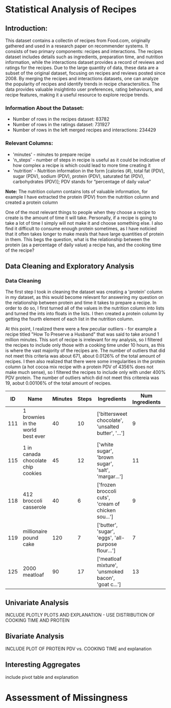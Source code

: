 # Statistical Analysis of Recipes
## Introduction:

This dataset contains a collectin of recipes from Food.com, originally gathered and used in a research paper on recommender systems. It consists of two primary components: recipes and interactions. The recipes dataset includes details such as ingredients, preparation time, and nutrition information, while the interactions dataset provides a record of reviews and ratings for the recipes. Due to the large quantity of data, these data are a subset of the original dataset, focusing on recipes and reviews posted since 2008. By merging the recipes and interactions datasets, one can analyze the popularity of recipes and identify trends in recipe charactersitics. The data provides valuable insightinto user preferences, rating behaviours, and recipe features, making it a useful resource to explore recipe trends.

### Information About the Dataset:
- Number of rows in the recipes dataset: 83782
- Number of rows in the ratings dataset: 731927
- Number of rows in the left merged recipes and interactions: 234429

### Relevant Columns:
- 'minutes' - minutes to prepare recipe
- 'n_steps' - number of steps in recipe is useful as it could be indicative of how complex a recipe is which could lead to more time creating it
- 'nutrition' - Nutrition information in the form [calories (#), 
total fat (PDV), sugar (PDV), sodium (PDV), protein (PDV), saturated fat 
(PDV), carbohydrates (PDV)]; PDV stands for “percentage of daily value”

**Note:** The nutrition column contains lots of valuable information, for example I have extracted the protein (PDV) from the nutrition column and created a protein
column

One of the most relevant things to people when they choose a recipe to create is the amount of time it will take. Personally, if a recipe is going to take a lot of time I simply will not make it and choose something else. I also find it difficult to consume enough protein sometimes, as I have noticied that it often takes longer to make meals that have large quantities of protein in them. This begs the question, what is the relationship between the protein (as a percentage of daily value) a recipe has, and the cooking time of the recipe?

## Data Cleaning and Exploratory Analysis
### Data Cleaning
The first step I took in cleaning the dataset was creating a 'protein' column in my dataset, as this would become relevant for answering my question on the relationship between protein and time it takes to prepare a recipe. In order to do so, I first turned all of the values in the nutrition column into lists and turned the ints into floats in the lists. I then created a protein column by getting the fourth element of each list in the nutrition column. 

At this point, I realized there were a few peculiar outliers - for example a recipe titled "How To Preserve a Husband" that was said to take around 1 million minutes. This sort of recipe is irrelevant for my analysis, so I filtered the recipes to include only those with a cooking time under 10 hours, as this is where the vast majority of the recipes are. The number of outliers that did not meet this criteria was about 671, about 0.0126% of the total amount of recipes. I then also realized that there were some irregularities in the protein column (a hot cocoa mix recipe with a protein PDV of 4356% does not make much sense), so I filtered the recipes to include only with under 400% PDV protein. The number of outliers which did not meet this critereia was 19, aobut 0.00106% of the total amount of recipes.

|   ID   | Name                           | Minutes | Steps | Ingredients                                                                                   | Num Ingredients | Avg Rating | Protein |
|--------|--------------------------------|---------|-------|-------------------------------------------------------------------------------------------------|----------------|------------|---------|
| 111    | 1 brownies in the world best ever | 40      | 10    | ['bittersweet chocolate', 'unsalted butter', '...']                                      | 9                | 4.0        | 3.0     |
| 115    | 1 in canada chocolate chip cookies | 45      | 12    | ['white sugar', 'brown sugar', 'salt', 'margar...']                                     | 11              | 5.0        | 13.0    |
| 118    | 412 broccoli casserole                | 40      | 6      | ['frozen broccoli cuts', 'cream of chicken sou...']                                 | 9                | 5.0        | 22.0    |
| 119    | millionaire pound cake                | 120    | 7      | ['butter', 'sugar', 'eggs', 'all-purpose flour...']                                  | 7                | 5.0        | 20.0    |
| 125    | 2000 meatloaf                                | 90      | 17    | ['meatloaf mixture', 'unsmoked bacon', 'goat c...']                               | 13              | 5.0        | 29.0    |


## Univariate Analysis
INCLUDE PLOTLY PLOTS AND EXPLANATION - USE DISTRIBUTION OF COOKING TIME AND PROTEIN

## Bivariate Analysis
INCLUDE PLOT OF PROTEIN PDV vs. COOKING TIME and explanation

## Interesting Aggregates
include pivot table and explanation

# Assessment of Missingness


